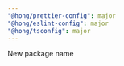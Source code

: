 ```yaml
---
"@hong/prettier-config": major
"@hong/eslint-config": major
"@hong/tsconfig": major
---
```


New package name
